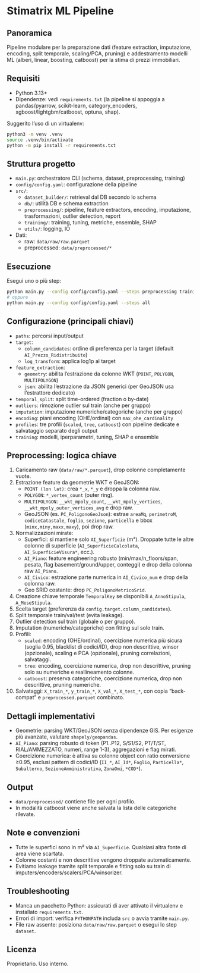 # Stimatrix ML Pipeline

## Panoramica
Pipeline modulare per la preparazione dati (feature extraction, imputazione, encoding, split temporale, scaling/PCA, pruning) e addestramento modelli ML (alberi, linear, boosting, catboost) per la stima di prezzi immobiliari.

## Requisiti
- Python 3.13+
- Dipendenze: vedi `requirements.txt` (la pipeline si appoggia a pandas/pyarrow, scikit-learn, category_encoders, xgboost/lightgbm/catboost, optuna, shap).

Suggerito l’uso di un virtualenv:
```bash
python3 -m venv .venv
source .venv/bin/activate
python -m pip install -r requirements.txt
```

## Struttura progetto
- `main.py`: orchestratore CLI (schema, dataset, preprocessing, training)
- `config/config.yaml`: configurazione della pipeline
- `src/`:
  - `dataset_builder/`: retrieval dal DB secondo lo schema
  - `db/`: utilità DB e schema extraction
  - `preprocessing/`: pipeline, feature extractors, encoding, imputazione, trasformazioni, outlier detection, report
  - `training/`: training, tuning, metriche, ensemble, SHAP
  - `utils/`: logging, IO
- Dati:
  - raw: `data/raw/raw.parquet`
  - preprocessed: `data/preprocessed/*`

## Esecuzione
Esegui uno o più step:
```bash
python main.py --config config/config.yaml --steps preprocessing training
# oppure
python main.py --config config/config.yaml --steps all
```

## Configurazione (principali chiavi)
- `paths`: percorsi input/output
- `target`:
  - `column_candidates`: ordine di preferenza per la target (default `AI_Prezzo_Ridistribuito`)
  - `log_transform`: applica log1p al target
- `feature_extraction`:
  - `geometry`: abilita l’estrazione da colonne WKT (`POINT`, `POLYGON`, `MULTIPOLYGON`)
  - `json`: abilita l’estrazione da JSON generici (per GeoJSON usa l’estrattore dedicato)
- `temporal_split`: split time-ordered (fraction o by-date)
- `outliers`: rimozione outlier sul train (anche per gruppo)
- `imputation`: imputazione numeriche/categoriche (anche per gruppo)
- `encoding`: piani encoding (OHE/ordinal) con `max_ohe_cardinality`
- `profiles`: tre profili (`scaled`, `tree`, `catboost`) con pipeline dedicate e salvataggio separato degli output
- `training`: modelli, iperparametri, tuning, SHAP e ensemble

## Preprocessing: logica chiave
1) Caricamento raw (`data/raw/*.parquet`), drop colonne completamente vuote.
2) Estrazione feature da geometrie WKT e GeoJSON:
   - `POINT (lon lat)`: crea `*_x`, `*_y` e droppa la colonna raw.
   - `POLYGON`: `*_vertex_count` (outer ring).
   - `MULTIPOLYGON`: `__wkt_mpoly_count`, `__wkt_mpoly_vertices`, `__wkt_mpoly_outer_vertices_avg` e drop raw.
   - GeoJSON (es. `PC_PoligonoGeoJson`): estrae `areaMq`, `perimetroM`, `codiceCatastale`, `foglio`, `sezione`, `particella` e bbox (`minx,miny,maxx,maxy`), poi drop raw.
3) Normalizzazioni mirate:
   - Superfici: si mantiene solo `AI_Superficie` (m²). Droppate tutte le altre colonne di superficie (`AI_SuperficieCalcolata`, `AI_SuperficieVisura*`, ecc.).
   - `AI_Piano`: feature engineering robusto (min/max/n_floors/span, pesata, flag basement/ground/upper, conteggi) e drop della colonna raw `AI_Piano`.
   - `AI_Civico`: estrazione parte numerica in `AI_Civico_num` e drop della colonna raw.
   - Geo SRID costante: drop `PC_PoligonoMetricoSrid`.
4) Creazione chiave temporale `TemporalKey` se disponibili `A_AnnoStipula`, `A_MeseStipula`.
5) Scelta target (preferenza da `config.target.column_candidates`).
6) Split temporale train/val/test (evita leakage).
7) Outlier detection sul train (globale o per gruppo).
8) Imputation (numeriche/categoriche) con fitting sul solo train.
9) Profili:
   - `scaled`: encoding (OHE/ordinal), coercizione numerica più sicura (soglia 0.95, blacklist di codici/ID), drop non descrittive, winsor (opzionale), scaling e PCA (opzionale), pruning correlazioni, salvataggi.
   - `tree`: encoding, coercizione numerica, drop non descrittive, pruning solo su numeriche e reallineamento colonne.
   - `catboost`: preserva categoriche, coercizione numerica, drop non descrittive, pruning numeriche.
10) Salvataggi: `X_train_*`, `y_train_*`, `X_val_*`, `X_test_*`, con copia “back-compat” e `preprocessed.parquet` combinato.

## Dettagli implementativi
- Geometrie: parsing WKT/GeoJSON senza dipendenze GIS. Per esigenze più avanzate, valutare `shapely/geopandas`.
- `AI_Piano`: parsing robusto di token (P1..P12, S/S1/S2, PT/T/ST, RIAL/AMMEZZATO, numeri, range 1-3), aggregazioni e flag mirati.
- Coercizione numerica: è attiva su colonne object con ratio conversione ≥0.95, esclusi pattern di codici/ID (`II_*`, `AI_Id*`, `Foglio`, `Particella*`, `Subalterno`, `SezioneAmministrativa`, `ZonaOmi`, `*COD*`).

## Output
- `data/preprocessed/` contiene file per ogni profilo.
- In modalità catboost viene anche salvata la lista delle categoriche rilevate.

## Note e convenzioni
- Tutte le superfici sono in m² via `AI_Superficie`. Qualsiasi altra fonte di area viene scartata.
- Colonne costanti e non descrittive vengono droppate automaticamente.
- Evitiamo leakage tramite split temporale e fitting solo su train di imputers/encoders/scalers/PCA/winsorizer.

## Troubleshooting
- Manca un pacchetto Python: assicurati di aver attivato il virtualenv e installato `requirements.txt`.
- Errori di import: verifica `PYTHONPATH` includa `src` o avvia tramite `main.py`.
- File raw assente: posiziona `data/raw/raw.parquet` o esegui lo step `dataset`.

## Licenza
Proprietario. Uso interno.